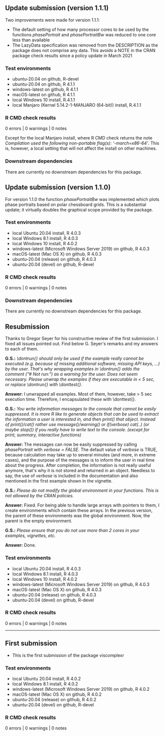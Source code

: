 ## Update submission (version 1.1.1)
Two improvements were made for version 1.1.1:

* The default setting of how many processor cores to be used by the functions
  *phasePortrait* and *phasePortraitBw* was reduced to one core less than
  available
* The LazyData specification was removed from the DESCRIPTION as the package
  does not comprise any data. This avoids a NOTE in the CRAN package check
  results since a policy update in March 2021

### Test environments
* ubuntu-20.04 on github, R-devel
* ubuntu-20.04 on github, R 4.1.1
* windows-latest on github, R 4.1.1
* macOS-latest on github, R 4.1.1
* local Windows 10 install, R.4.1.1
* local Manjaro (Kernel 5.14.2-1-MANJARO (64-bit)) install, R.4.1.1

### R CMD check results
0 errors | 0 warnings | 0 notes

Except for the local Manjaro install, where R CMD check returns the 
note _Compilation used the following non-portable flag(s): ‘-march=x86-64’_.
This is, however, a local setting that will not affect the install on other
machines.

### Downstream dependencies
There are currently no downstream dependencies for this package.




## Update submission (version 1.1.0)
For version 1.1.0 the function *phasePortraitBw* was implemented which plots 
phase portraits based on polar chessboard grids. This is a substantial update; 
it virtually doubles the graphical scope provided by the package.

### Test environments
* local Ubuntu 20.04 install, R 4.0.3
* local Windows 8.1 install, R 4.0.3
* local Windows 10 install, R 4.0.2
* windows-latest (Microsoft Windows Server 2019) on github, R 4.0.3
* macOS-latest (Mac OS X) on github, R 4.0.3
* ubuntu-20.04 (release) on github, R 4.0.3
* ubuntu-20.04 (devel) on github, R-devel

### R CMD check results
0 errors | 0 warnings | 0 notes

### Downstream dependencies
There are currently no downstream dependencies for this package.


## Resubmission
Thanks to Gregor Seyer for his constructive review of the first submission. I 
fixed all issues pointed out. Find below G. Seyer's remarks and my answers to 
each of them.

**G.S.:** *\\dontrun{} should only be used if the example really cannot be 
executed (e.g. because of missing additional software, missing API keys, ...) by
the user. That's why wrapping examples in \\dontrun{} adds the comment 
("# Not run:") as a warning for the user. Does not seem necessary. Please unwrap
the examples if they are executable in < 5 sec, or replace \\dontrun{} with
\\donttest{}.*

**Answer:** I unwrapped all examples. Most of them, however, take > 5 sec 
execution time. Therefore, I encapsulated these with \\donttest{}.

**G.S.:** *You write information messages to the console that cannot be easily
suppressed. It is more R like to generate objects that can be used to extract
the information a user is interested in, and then print() that object. Instead 
of print()/cat() rather use message()/warning() or if(verbose) cat(..) (or maybe
stop()) if you really have to write text to the console. (except for print, 
summary, interactive functions)*

**Answer:** The messages can now be easily suppressed by calling *phasePortrait*
with *verbose = FALSE*. The default value of *verbose* is TRUE, because 
calculation may take up to several minutes (and more, in extreme cases), and the
purpose of the messages is to inform the user in real time about the progress. 
After completion, the information is not really useful anymore, that's why it is
not stored and returned in an object. Needless to say, the use of *verbose* is
included in the documentation and also mentioned in the first example shown in
the vignette.

**G.S.:** *Please do not modify the global environment in your functions. This
is not allowed by the CRAN policies.*

**Answer:** Fixed. For being able to handle large arrays with pointers to them,
I create environments which contain these arrays. In the previous version, the 
parent of these environments was the global environment. Now, the parent is the 
empty environment.

**G.S.:** *Please ensure that you do not use more than 2 cores in your examples,
vignettes, etc.*

**Answer:** Done.

### Test environments
* local Ubuntu 20.04 install, R 4.0.3
* local Windows 8.1 install, R 4.0.3
* local Windows 10 install, R 4.0.2
* windows-latest (Microsoft Windows Server 2019) on github, R 4.0.3
* macOS-latest (Mac OS X) on github, R 4.0.3
* ubuntu-20.04 (release) on github, R 4.0.3
* ubuntu-20.04 (devel) on github, R-devel

### R CMD check results
0 errors | 0 warnings | 0 notes



-------------
## First submission
* This is the first submission of the package viscomplexr

### Test environments
* local Ubuntu 20.04 install, R 4.0.2
* local Windows 8.1 install, R 4.0.2
* windows-latest (Microsoft Windows Server 2019) on github, R 4.0.2
* macOS-latest (Mac OS X) on github, R 4.0.2
* ubuntu-20.04 (release) on github, R 4.0.2
* ubuntu-20.04 (devel) on github, R-devel

### R CMD check results
0 errors | 0 warnings | 0 notes


